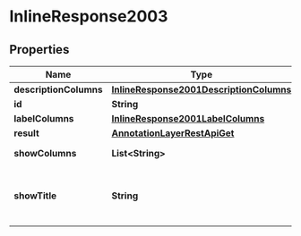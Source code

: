# InlineResponse2003

## Properties
Name | Type | Description | Notes
------------ | ------------- | ------------- | -------------
**descriptionColumns** | [**InlineResponse2001DescriptionColumns**](InlineResponse2001DescriptionColumns.md) |  |  [optional]
**id** | **String** | The item id |  [optional]
**labelColumns** | [**InlineResponse2001LabelColumns**](InlineResponse2001LabelColumns.md) |  |  [optional]
**result** | [**AnnotationLayerRestApiGet**](AnnotationLayerRestApiGet.md) |  |  [optional]
**showColumns** | **List&lt;String&gt;** | A list of columns |  [optional]
**showTitle** | **String** | A title to render. Will be translated by babel |  [optional]
